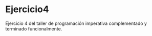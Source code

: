 # Ejercicio4
Ejercicio 4 del taller de programación imperativa complementado y terminado funcionalmente.
